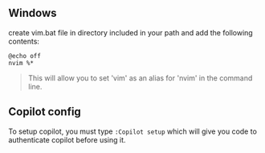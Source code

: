 ## Windows
create vim.bat file in directory included in your path and add the following contents:
```
@echo off
nvim %*
```
> This will allow you to set 'vim' as an alias for 'nvim' in the command line.

## Copilot config
To setup copilot, you must type `:Copilot setup` which will give you code to authenticate copilot before using it.

